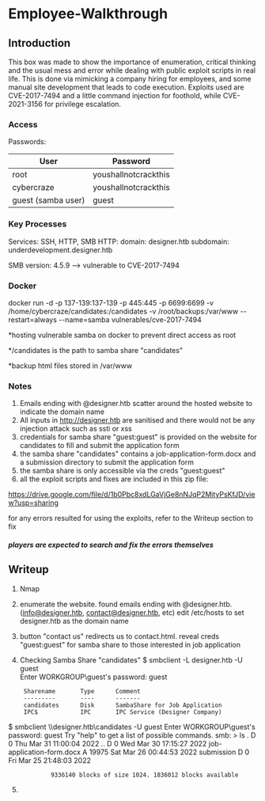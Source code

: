 # Employee-Walkthrough

## Introduction

This box was made to show the importance of enumeration, critical thinking and the usual mess and error while dealing with public exploit scripts in real life. This is done via mimicking a company hiring for employees, and some manual site development that leads to code execution. Exploits used are CVE-2017-7494 and a little command injection for foothold, while CVE-2021-3156 for privilege escalation.

### Access

Passwords:

| User  | Password                            |
| ----- | ----------------------------------- |
| root | youshallnotcrackthis |
| cybercraze | youshallnotcrackthis |
| guest (samba user)  | guest |

### Key Processes

Services: SSH, HTTP, SMB
HTTP:
domain: designer.htb
subdomain: underdevelopment.designer.htb

SMB version: 4.5.9 --> vulnerable to CVE-2017-7494

### Docker

docker run -d -p 137-139:137-139 -p 445:445 -p 6699:6699 -v /home/cybercraze/candidates:/candidates -v /root/backups:/var/www --restart=always --name=samba vulnerables/cve-2017-7494

*hosting vulnerable samba on docker to prevent direct access as root

*/candidates is the path to samba share "candidates"

*backup html files stored in /var/www

### Notes

1. Emails ending with @designer.htb scatter around the hosted website to indicate the domain name
2. All inputs in http://designer.htb are sanitised and there would not be any injection attack such as ssti or xss
3. credentials for samba share "guest:guest" is provided on the website for candidates to fill and submit the application form
4. the samba share "candidates" contains a job-application-form.docx and a submission directory to submit the application form
5. the samba share is only accessible via the creds "guest:guest"
6. all the exploit scripts and fixes are included in this zip file:

https://drive.google.com/file/d/1b0Pbc8xdLGaVjGe8nNJqP2MityPsKfJD/view?usp=sharing

for any errors resulted for using the exploits, refer to the Writeup section to fix

#### *players are expected to search and fix the errors themselves*

## Writeup

1. Nmap
2. enumerate the website. found emails ending with @designer.htb. (info@designer.htb, contact@designer.htb, etc) edit /etc/hosts to set designer.htb as the domain name
3. button "contact us" redirects us to contact.html. reveal creds "guest:guest" for samba share to those interested in job application
4. Checking Samba Share "candidates"
$ smbclient -L designer.htb -U guest                                                           
Enter WORKGROUP\guest's password: guest                                                               
                                                                                                 
        Sharename       Type      Comment                                                        
        ---------       ----      -------                                                        
        candidates      Disk      SambaShare for Job Application                                 
        IPC$            IPC       IPC Service (Designer Company)              
        
$ smbclient \\\\designer.htb\\candidates -U guest
Enter WORKGROUP\guest's password: guest
Try "help" to get a list of possible commands.
smb: \> ls
  .                                   D        0  Thu Mar 31 11:00:04 2022
  ..                                  D        0  Wed Mar 30 17:15:27 2022
  job-application-form.docx           A    19975  Sat Mar 26 00:44:53 2022
  submission                          D        0  Fri Mar 25 21:48:03 2022

                9336140 blocks of size 1024. 1836012 blocks available
                

5. 
  
<img src=""/>
